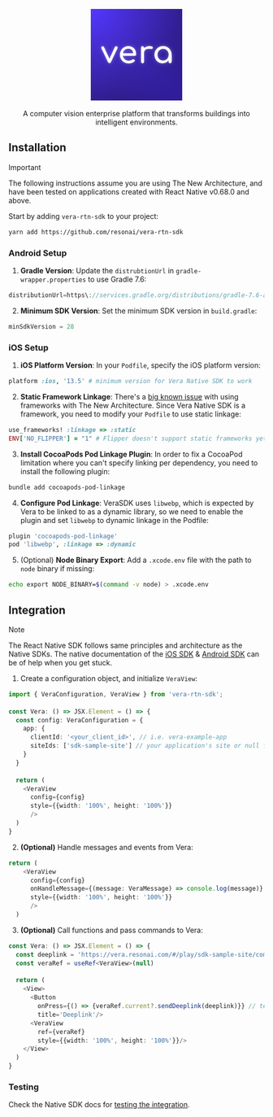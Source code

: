 <p align="center">
    <img alt="Vera: A computer vision enterprise platform that transforms buildings into intelligent environments" src="https://github.com/resonai/vera-android-sdk/blob/375265d056e7b70f7a89771ced507f5421645af9/Vera.png">
</p>
<p align="center">
A computer vision enterprise platform that transforms buildings into intelligent environments.
</p>

## Installation

> [!IMPORTANT]
> The following instructions assume you are using The New Architecture, and have been tested on applications created with React Native v0.68.0 and above.

Start by adding `vera-rtn-sdk` to your project:
```bash
yarn add https://github.com/resonai/vera-rtn-sdk
```

### Android Setup

1. **Gradle Version**: Update the `distrubtionUrl` in `gradle-wrapper.properties` to use Gradle 7.6:
```gradle
distributionUrl=https\://services.gradle.org/distributions/gradle-7.6-all.zip
```

2. **Minimum SDK Version**: Set the minimum SDK version in `build.gradle`:
```gradle
minSdkVersion = 28
```

### iOS Setup

1. **iOS Platform Version**: In your `Podfile`, specify the iOS platform version:
```ruby
platform :ios, '13.5' # minimum version for Vera Native SDK to work
```

2. **Static Framework Linkage**: There's a [big known issue](https://github.com/reactwg/react-native-new-architecture/discussions/115) with using frameworks with The New Architecture. Since Vera Native SDK is a framework, you need to modify your `Podfile` to use static linkage:
```ruby
use_frameworks! :linkage => :static
ENV['NO_FLIPPER'] = "1" # Flipper doesn't support static frameworks yet
```

3. **Install CocoaPods Pod Linkage Plugin**: In order to fix a CocoaPod limitation where you can't specify linking per dependency, you need to install the following plugin:
```bash
bundle add cocoapods-pod-linkage
```

4. **Configure Pod Linkage**: VeraSDK uses `libwebp`, which is expected by Vera to be linked to as a dynamic library, so we need to enable the plugin and set `libwebp` to dynamic linkage in the Podfile:
```ruby
plugin 'cocoapods-pod-linkage'
pod 'libwebp', :linkage => :dynamic
```

5. (Optional) **Node Binary Export**: Add a `.xcode.env` file with the path to `node` binary if missing:
```bash
echo export NODE_BINARY=$(command -v node) > .xcode.env
```

## Integration

> [!NOTE]
> The React Native SDK follows same principles and architecture as the Native SDKs. The native documentation of the [iOS SDK](https://github.com/resonai/vera-ios-sdk) & [Android SDK](https://github.com/resonai/vera-android-sdk) can be of help when you get stuck.

1. Create a configuration object, and initialize `VeraView`:
```typescript
import { VeraConfiguration, VeraView } from 'vera-rtn-sdk';

const Vera: () => JSX.Element = () => {
  const config: VeraConfiguration = {
    app: {
      clientId: '<your_client_id>', // i.e. vera-example-app
      siteIds: ['sdk-sample-site'] // your application's site or null for all available sites
    }
  }

  return (
    <VeraView 
      config={config} 
      style={{width: '100%', height: '100%'}}
      />
  )
}
```

2. __(Optional)__ Handle messages and events from Vera:
```typescript
return (
    <VeraView 
      config={config} 
      onHandleMessage={(message: VeraMessage) => console.log(message)}
      style={{width: '100%', height: '100%'}}
      />
  )
```

3. __(Optional)__ Call functions and pass commands to Vera:
```typescript
const Vera: () => JSX.Element = () => {
  const deeplink = 'https://vera.resonai.com/#/play/sdk-sample-site/com.resonai.navigation/%7B%22key%22%3A%228207e1fe-3c5a-11ee-9750-12f3c6ba63d8%22%7D'
  const veraRef = useRef<VeraView>(null)

  return (
    <View>
      <Button 
        onPress={() => {veraRef.current?.sendDeeplink(deeplink)}} // tell Vera to open deeplink
        title='Deeplink'/>
      <VeraView
        ref={veraRef}
        style={{width: '100%', height: '100%'}}/>
    </View>
  )
}
```

### Testing

Check the Native SDK docs for [testing the integration](https://github.com/resonai/vera-android-sdk/blob/master/docs/testing.md).


